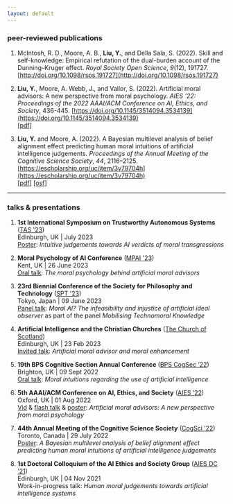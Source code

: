```yaml
---
layout: default
---
```


### peer-reviewed publications

1. McIntosh, R. D., Moore, A. B., **Liu, Y.**, and Della Sala, S. (2022). Skill and self-knowledge: Empirical refutation of the dual-burden account of the Dunning–Kruger effect. *Royal Society Open Science*, *9*(12), 191727. [http://doi.org/10.1098/rsos.191727](http://doi.org/10.1098/rsos.191727) 

2. **Liu, Y.**, Moore, A. Webb, J., and Vallor, S. (2022). Artificial moral advisors: A new perspective from moral psychology. *AIES ’22: Proceedings of the 2022 AAAI/ACM Conference on AI, Ethics, and Society*, 436-445. [https://doi.org/10.1145/3514094.3534139](https://doi.org/10.1145/3514094.3534139) \
[[pdf]](/papers/Liuetal2022.pdf)

3. **Liu, Y.** and Moore, A. (2022). A Bayesian multilevel analysis of belief alignment effect predicting human moral intuitions of artificial intelligence judgements. *Proceedings of the Annual Meeting of the Cognitive Science Society*, *44*, 2116–2125. [https://escholarship.org/uc/item/3v79704h](https://escholarship.org/uc/item/3v79704h) \
[[pdf]](/papers/LiuMoore2022.pdf) [[osf]](https://osf.io/7qjt3/)

---

### talks & presentations 

1. **1st International Symposium on Trustworthy Autonomous Systems** ([TAS '23](https://symposium.tas.ac.uk/)) \
   Edinburgh, UK | July 2023 \
   [Poster](/presentations/TAS23_poster.pdf): 
   *Intuitive judgements towards AI verdicts of moral transgressions*

2. **Moral Psychology of AI Conference** ([MPAI '23](https://blogs.kent.ac.uk/moralpsychai/)) \
   Kent, UK | 26 June 2023 \
   [Oral talk](/presentations/MPAI23_slides.pdf): 
   *The moral psychology behind artificial moral advisors*

3. **23rd Biennial Conference of the Society for Philosophy and Technology** ([SPT '23](https://www.spt2023.org/)) \
   Tokyo, Japan | 09 June 2023 \
   [Panel talk](/presentations/SPT23_slides.pdf): 
   *Moral AI? The infeasibility and injustice of artificial ideal observer*
   as part of the panel *Mobilising Technomoral Knowledge*

4. **Artificial Intelligence and the Christian Churches** ([The Church of Scotland](https://www.churchofscotland.org.uk/news-and-events/events/artificial-intelligence-and-the-christian-churches)) \
    Edinburgh, UK | 23 Feb 2023 \
    [Invited talk]():
    *Artificial moral advisor and moral enhancement*

5. **19th BPS Cognitive Section Annual Conference** ([BPS CogSec ’22](https://www.cogsec2022.com/)) \
    Brighton, UK | 09 Sept 2022 \
    [Oral talk](/presentations/CogSec22_slides.pdf): 
    *Moral intuitions regarding the use of artificial intelligence*

6. **5th AAAI/ACM Conference on AI, Ethics, and Society** ([AIES ’22](https://www.aies-conference.com/2022/)) \
    Oxford, UK | 01 Aug 2022 \
    [Vid](/presentations/AIES22_vid_slides.pdf) & [flash talk](/presentations/AIES22_lightning_slides.pdf) & [poster](/presentations/AIES22_poster.pdf): 
    *Artificial moral advisors: A new perspective from moral psychology* 

7. **44th Annual Meeting of the Cognitive Science Society** ([CogSci ’22](https://cognitivesciencesociety.org/cogsci-2022/)) \
    Toronto, Canada | 29 July 2022 \
    [Poster](/presentations/CogSci22_poster.pdf): 
    *A Bayesian multilevel analysis of belief alignment effect predicting human moral intuitions of artificial intelligence judgements*

8. **1st Doctoral Colloquium of the AI Ethics and Society Group** ([AIES DC ’21](https://www.ai-ethics.org/doctoral-colloquium)) \
    Edinburgh, UK | 04 Nov 2021 \
    Work-in-progress talk: 
    *Human moral judgements towards artificial intelligence systems*
